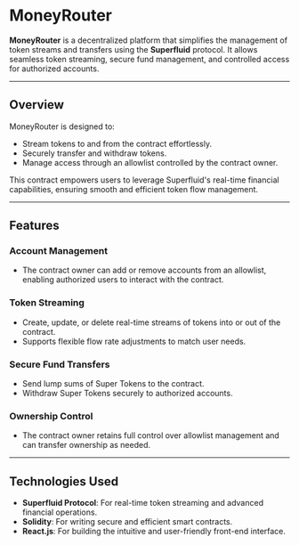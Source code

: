 # MoneyRouter  

**MoneyRouter** is a decentralized platform that simplifies the management of token streams and transfers using the **Superfluid** protocol. It allows seamless token streaming, secure fund management, and controlled access for authorized accounts.  

---

## Overview  

MoneyRouter is designed to:  
- Stream tokens to and from the contract effortlessly.  
- Securely transfer and withdraw tokens.  
- Manage access through an allowlist controlled by the contract owner.  

This contract empowers users to leverage Superfluid's real-time financial capabilities, ensuring smooth and efficient token flow management.  

---

## Features  

### Account Management  
- The contract owner can add or remove accounts from an allowlist, enabling authorized users to interact with the contract.  

### Token Streaming  
- Create, update, or delete real-time streams of tokens into or out of the contract.  
- Supports flexible flow rate adjustments to match user needs.  

### Secure Fund Transfers  
- Send lump sums of Super Tokens to the contract.  
- Withdraw Super Tokens securely to authorized accounts.  

### Ownership Control  
- The contract owner retains full control over allowlist management and can transfer ownership as needed.  

---

## Technologies Used  

- **Superfluid Protocol**: For real-time token streaming and advanced financial operations.  
- **Solidity**: For writing secure and efficient smart contracts.
- **React.js**: For building the intuitive and user-friendly front-end interface.
